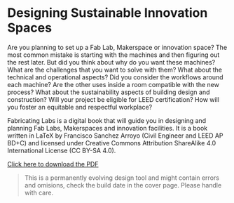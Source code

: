 # Designing Sustainable Innovation Spaces

Are you planning to set up a Fab Lab, Makerspace or innovation space? The most common mistake is starting with the machines and then figuring out the rest later. But did you think about why do you want these machines? What are the challenges that you want to solve with them?  What about the technical and operational aspects? Did you consider the workflows around each machine? Are the other uses inside a room compatible with the new process? What about the sustainability aspects of building design and construction? Will your project be eligible for LEED certification? How will you foster an equitable and respectful workplace?

Fabricating Labs is a digital book that will guide you in designing and planning Fab Labs, Makerspaces and innovation facilities. It is a book written in LaTeX by Francisco Sanchez Arroyo (Civil Engineer and LEED AP BD+C) and licensed under Creative Commons Attribution ShareAlike 4.0 International License (CC BY-SA 4.0).

[Click here to download the PDF](https://github.com/TheBeachLab/sustainable-innovation-spaces/raw/master/sustainable-innovation.pdf)

> This is a permanently evolving design tool and might contain errors and omisions, check the build date in the cover page. Please handle with care.
